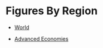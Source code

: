 # Figures By Region


* [World](https://epic-institute.github.io/positive-disruption/charts/World.html)

* [Advanced Economies](https://epic-institute.github.io/positive-disruption/charts/AdvancedECO.html)
